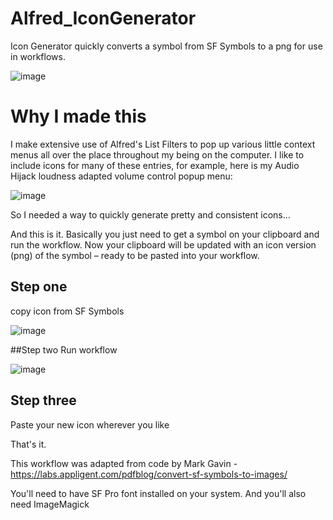# Alfred_IconGenerator
Icon Generator quickly converts a symbol from SF Symbols to a png for use in workflows.

![image](https://user-images.githubusercontent.com/4795315/192548095-26a6fc17-15b4-4e13-a6be-03a1ba0400e9.png)

# Why I made this
I make extensive use of Alfred's List Filters to pop up various little context menus all over the place throughout my being on the computer. I like to include icons for many of these entries, for example, here is my Audio Hijack loudness adapted volume control popup menu:

![image](https://user-images.githubusercontent.com/4795315/192548164-a4684b48-8184-4777-9660-745fc7c47338.png)

So I needed a way to quickly generate pretty and consistent icons…
 
And this is it. Basically you just need to get a symbol on your clipboard and run the workflow. Now your clipboard will be updated with an icon version (png) of the symbol – ready to be pasted into your workflow.

## Step one
copy icon from SF Symbols

![image](https://user-images.githubusercontent.com/4795315/192548247-e65a0012-a33f-4fb2-a64d-dc2f87588ab1.png)

##Step two
Run workflow

![image](https://user-images.githubusercontent.com/4795315/192548288-00cd1ea5-df59-4605-86ac-2a2eacb628b3.png)

## Step three
Paste your new icon wherever you like

That's it.
 
This workflow was adapted from code by Mark Gavin - https://labs.appligent.com/pdfblog/convert-sf-symbols-to-images/
 
You'll need to have SF Pro font installed on your system. And you'll also need ImageMagick
